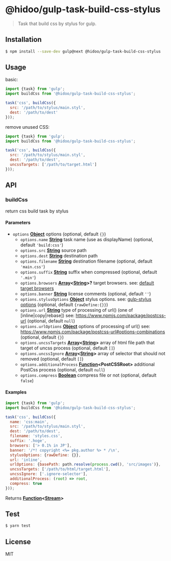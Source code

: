 # @hidoo/gulp-task-build-css-stylus

> Task that build css by stylus for gulp.

## Installation

```sh
$ npm install --save-dev gulp@next @hidoo/gulp-task-build-css-stylus
```

## Usage

basic:

```js
import {task} from 'gulp';
import buildCss from '@hidoo/gulp-task-build-css-stylus';

task('css', buildCss({
  src: '/path/to/stylus/main.styl',
  dest: '/path/to/dest'
}));
```

remove unused CSS:

```js
import {task} from 'gulp';
import buildCss from '@hidoo/gulp-task-build-css-stylus';

task('css', buildCss({
  src: '/path/to/stylus/main.styl',
  dest: '/path/to/dest',
  uncssTargets: ['/path/to/target.html']
}));
```

## API

<!-- Generated by documentation.js. Update this documentation by updating the source code. -->

### buildCss

return css build task by stylus

#### Parameters

-   `options` **[Object](https://developer.mozilla.org/docs/Web/JavaScript/Reference/Global_Objects/Object)** options (optional, default `{}`)
    -   `options.name` **[String](https://developer.mozilla.org/docs/Web/JavaScript/Reference/Global_Objects/String)** task name (use as displayName) (optional, default `'build:css'`)
    -   `options.src` **[String](https://developer.mozilla.org/docs/Web/JavaScript/Reference/Global_Objects/String)** source path
    -   `options.dest` **[String](https://developer.mozilla.org/docs/Web/JavaScript/Reference/Global_Objects/String)** destination path
    -   `options.filename` **[String](https://developer.mozilla.org/docs/Web/JavaScript/Reference/Global_Objects/String)** destination filename (optional, default `'main.css'`)
    -   `options.suffix` **[String](https://developer.mozilla.org/docs/Web/JavaScript/Reference/Global_Objects/String)** suffix when compressed (optional, default `'.min'`)
    -   `options.browsers` **[Array](https://developer.mozilla.org/docs/Web/JavaScript/Reference/Global_Objects/Array)&lt;[String](https://developer.mozilla.org/docs/Web/JavaScript/Reference/Global_Objects/String)>?** target browsers.
          see: [default target browsers](http://browserl.ist/?q=%3E+0.5%25+in+JP%2C+ie%3E%3D+10%2C+android+%3E%3D+4.4)
    -   `options.banner` **[String](https://developer.mozilla.org/docs/Web/JavaScript/Reference/Global_Objects/String)** license comments (optional, default `''`)
    -   `options.stylusOptions` **[Object](https://developer.mozilla.org/docs/Web/JavaScript/Reference/Global_Objects/Object)** stylus options.
          see: [gulp-stylus options](https://www.npmjs.com/package/gulp-stylus) (optional, default `{rawDefine:{}}`)
    -   `options.url` **[String](https://developer.mozilla.org/docs/Web/JavaScript/Reference/Global_Objects/String)** type of processing of url() (one of [inline|copy|rebase])
          see: <https://www.npmjs.com/package/postcss-url> (optional, default `null`)
    -   `options.urlOptions` **[Object](https://developer.mozilla.org/docs/Web/JavaScript/Reference/Global_Objects/Object)** options of processing of url()
          see: <https://www.npmjs.com/package/postcss-url#options-combinations> (optional, default `{}`)
    -   `options.uncssTargets` **[Array](https://developer.mozilla.org/docs/Web/JavaScript/Reference/Global_Objects/Array)&lt;[String](https://developer.mozilla.org/docs/Web/JavaScript/Reference/Global_Objects/String)>** array of html file path that target of uncss process (optional, default `[]`)
    -   `options.uncssIgnore` **[Array](https://developer.mozilla.org/docs/Web/JavaScript/Reference/Global_Objects/Array)&lt;[String](https://developer.mozilla.org/docs/Web/JavaScript/Reference/Global_Objects/String)>** array of selector that should not removed (optional, default `[]`)
    -   `options.additionalProcess` **[Function](https://developer.mozilla.org/docs/Web/JavaScript/Reference/Statements/function)&lt;PostCSSRoot>** additional PostCss process (optional, default `null`)
    -   `options.compress` **[Boolean](https://developer.mozilla.org/docs/Web/JavaScript/Reference/Global_Objects/Boolean)** compress file or not (optional, default `false`)

#### Examples

```javascript
import {task} from 'gulp';
import buildCss from '@hidoo/gulp-task-build-css-stylus';

task('css', buildCss({
  name: 'css:main',
  src: '/path/to/stylus/main.styl',
  dest: '/path/to/dest',
  filename: 'styles.css',
  suffix: '.hoge',
  browsers: ['> 0.1% in JP'],
  banner: '/*! copyright <%= pkg.author %> * /\n',
  stylusOptions: {rawDefine: {}},
  url: 'inline',
  urlOptions: {basePath: path.resolve(process.cwd(), 'src/images')},
  uncssTargets: ['/path/to/html/target.html'],
  uncssIgnore: ['.ignore-selector'],
  additionalProcess: (root) => root,
  compress: true
}));
```

Returns **[Function](https://developer.mozilla.org/docs/Web/JavaScript/Reference/Statements/function)&lt;[Stream](https://nodejs.org/api/stream.html)>** 

## Test

```sh
$ yarn test
```

## License

MIT
